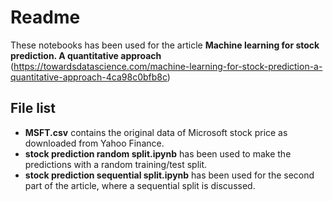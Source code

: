 # Readme

These notebooks has been used for the article **Machine learning for stock prediction. A quantitative approach** (https://towardsdatascience.com/machine-learning-for-stock-prediction-a-quantitative-approach-4ca98c0bfb8c)

## File list

* **MSFT.csv** contains the original data of Microsoft stock price as downloaded from Yahoo Finance.
* **stock prediction random split.ipynb** has been used to make the predictions with a random training/test split.
* **stock prediction sequential split.ipynb** has been used for the second part of the article, where a sequential split is discussed.
